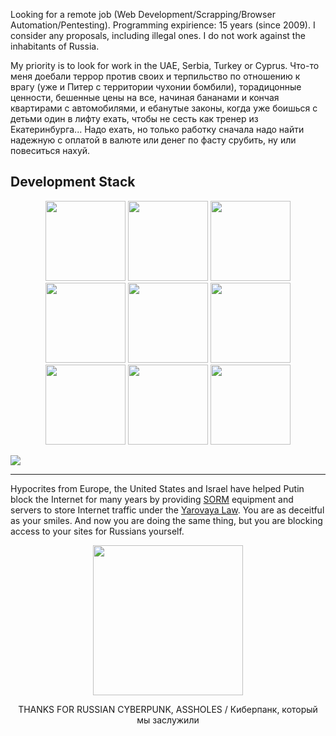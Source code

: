 Looking for a remote job (Web Development/Scrapping/Browser Automation/Pentesting). Programming expirience: 15 years (since 2009). I consider any proposals, including illegal ones. I do not work against the inhabitants of Russia.

My priority is to look for work in the UAE, Serbia, Turkey or Cyprus. Что-то меня доебали террор против своих и терпильство по отношению к врагу (уже и Питер с территории чухонии бомбили), торадицонные ценности, бешенные цены на все, начиная бананами и кончая квартирами с автомобилями, и ебанутые законы, когда уже боишься с детьми один в лифту ехать, чтобы не сесть как тренер из Екатеринбурга... Надо ехать, но только работку сначала надо найти надежную с оплатой в валюте или денег по фасту срубить, ну или повеситься нахуй. 

## Development Stack

<p align="center">
<img src="https://cdn.iconscout.com/icon/free/png-128/python-2-226051.png" height="128">
<img src="https://cdn.iconscout.com/icon/free/png-128/javascript-2752148-2284965.png" height="128">
<img src="https://cdn.iconscout.com/icon/free/png-128/vuejs-3-1175070.png" height="128">
<img src="https://cdn.iconscout.com/icon/free/png-128/node-js-3-1174937.png" height="128">
<img src="https://cdn.iconscout.com/icon/free/png-128/linux-3521549-2944967.png" height="128">
<img src="https://cdn.iconscout.com/icon/free/png-128/docker-3628734-3029959.png" height="128">
<img src="https://cdn.iconscout.com/icon/free/png-128/nginx-4-1174926.png" height="128">
<img src="https://cdn.iconscout.com/icon/free/png-128/postgresql-11-1175122.png" height="128">
<img src="https://cdn.iconscout.com/icon/free/png-128/redis-3-1175053.png" height="128">
</p>

![](https://hit.yhype.me/github/profile?user_id=12753171)

---

Hypocrites from Europe, the United States and Israel have helped Putin block the Internet for many years by providing [SORM](https://en.wikipedia.org/wiki/SORM) equipment and servers to store Internet traffic under the [Yarovaya Law](https://en.wikipedia.org/wiki/Yarovaya_law). You are as deceitful as your smiles. And now you are doing the same thing, but you are blocking access to your sites for Russians yourself.

<p align="center">
<img src="https://github.com/s3rgeym/s3rgeym/assets/12753171/f428db36-4d3a-4439-a054-4fe5389d748c" width="240">
<p>

<p align="center">THANKS FOR RUSSIAN CYBERPUNK, ASSHOLES / Киберпанк, который мы заслужили</p>
